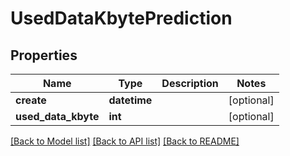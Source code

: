 # UsedDataKbytePrediction

## Properties
Name | Type | Description | Notes
------------ | ------------- | ------------- | -------------
**create** | **datetime** |  | [optional] 
**used_data_kbyte** | **int** |  | [optional] 

[[Back to Model list]](../README.md#documentation-for-models) [[Back to API list]](../README.md#documentation-for-api-endpoints) [[Back to README]](../README.md)


